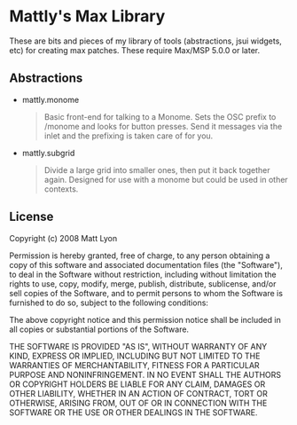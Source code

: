 # Mattly's Max Library

These are bits and pieces of my library of tools (abstractions, jsui widgets, etc) for creating max patches. These require Max/MSP 5.0.0 or later. 

## Abstractions

- mattly.monome
  > Basic front-end for talking to a Monome. Sets the OSC prefix to /monome and looks for button presses. Send it messages via the inlet and the prefixing is taken care of for you.  

- mattly.subgrid
  > Divide a large grid into smaller ones, then put it back together again. Designed for use with a monome but could be used in other contexts.
  
## License

Copyright (c) 2008 Matt Lyon

Permission is hereby granted, free of charge, to any person obtaining
a copy of this software and associated documentation files (the
"Software"), to deal in the Software without restriction, including
without limitation the rights to use, copy, modify, merge, publish,
distribute, sublicense, and/or sell copies of the Software, and to
permit persons to whom the Software is furnished to do so, subject to
the following conditions:

The above copyright notice and this permission notice shall be
included in all copies or substantial portions of the Software.

THE SOFTWARE IS PROVIDED "AS IS", WITHOUT WARRANTY OF ANY KIND,
EXPRESS OR IMPLIED, INCLUDING BUT NOT LIMITED TO THE WARRANTIES OF
MERCHANTABILITY, FITNESS FOR A PARTICULAR PURPOSE AND
NONINFRINGEMENT. IN NO EVENT SHALL THE AUTHORS OR COPYRIGHT HOLDERS BE
LIABLE FOR ANY CLAIM, DAMAGES OR OTHER LIABILITY, WHETHER IN AN ACTION
OF CONTRACT, TORT OR OTHERWISE, ARISING FROM, OUT OF OR IN CONNECTION
WITH THE SOFTWARE OR THE USE OR OTHER DEALINGS IN THE SOFTWARE.